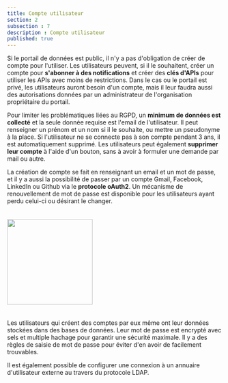 ```yaml
---
title: Compte utilisateur
section: 2
subsection : 7
description : Compte utilisateur
published: true
---
```


Si le portail de données est public, il n'y a pas d'obligation de créer de compte pour l'utiliser. Les utilisateurs peuvent, si il le souhaitent, créer un compte pour **s'abonner à des notifications** et créer des **clés d'APIs** pour utiliser les APIs avec moins de restrictions. Dans le cas ou le portail est privé, les utilisateurs auront besoin d'un compte, mais il leur faudra aussi des autorisations données par un administrateur de l'organisation propriétaire du portail.

Pour limiter les problématiques liées au RGPD, un **minimum de données est collecté** et la seule donnée requise est l'email de l'utilisateur. Il peut renseigner un prénom et un nom si il le souhaite, ou mettre un pseudonyme à la place. Si l'utilisateur ne se connecte pas à son compte pendant 3 ans, il est automatiquement supprimé. Les utilisateurs peut également **supprimer leur compte** à l'aide d'un bouton, sans à avoir à formuler une demande par mail ou autre.

La création de compte se fait en renseignant un email et un mot de passe, et il y a aussi la possibilité de  passer par un compte Gmail, Facebook, LinkedIn ou Github via le **protocole oAuth2**. Un mécanisme de renouvellement de mot de passe est disponible pour les utilisateurs ayant perdu celui-ci ou désirant le changer.

<img src="./images/functional-presentation/connexion.jpg"
     height="200" style="margin:20px auto;" />

Les utilisateurs qui créent des comptes par eux même ont leur données stockées dans des bases de données. Leur mot de passe est encrypté avec sels et multiple hachage pour garantir une sécurité maximale. Il y a des règles de saisie de mot de passe pour éviter d'en avoir de facilement trouvables.

Il est également possible de configurer une connexion à un annuaire d'utilisateur externe au travers du protocole LDAP.
